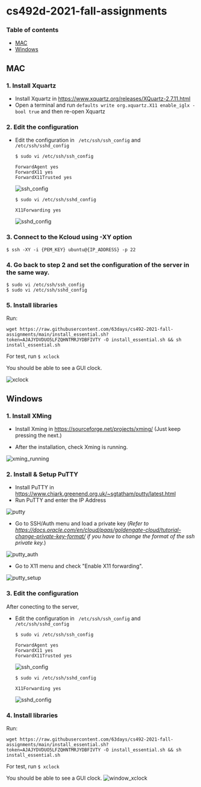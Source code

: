 # cs492d-2021-fall-assignments
### Table of contents

- [MAC](#mac)
- [Windows](#windows)

## MAC

### 1. Install Xquartz 

* Install Xquartz in https://www.xquartz.org/releases/XQuartz-2.7.11.html
*  Open a terminal and run `defaults write org.xquartz.X11 enable_iglx -bool true` and then re-open Xquartz

### 2. Edit the configuration 

* Edit the configuration in ` /etc/ssh/ssh_config` and `/etc/ssh/sshd_config` 

   `$ sudo vi /etc/ssh/ssh_config`
   ```shell
   ForwardAgent yes
   ForwardX11 yes
   ForwardX11Trusted yes
   ```

   ![ssh_config](./docs/ssh_config.png)

   `$ sudo vi /etc/ssh/sshd_config`
   ```shell
   X11Forwarding yes
   ```

   ![sshd_config](./docs/sshd_config.png)

### 3. Connect to the Kcloud using -XY option
`$ ssh -XY -i {PEM_KEY} ubuntu@{IP_ADDRESS} -p 22`
### 4. Go back to step 2 and set the configuration of the server in the same way.
```shell
$ sudo vi /etc/ssh/ssh_config 
$ sudo vi /etc/ssh/sshd_config
```
### 5. Install libraries
Run:

```shell
wget https://raw.githubusercontent.com/63days/cs492-2021-fall-assignments/main/install_essential.sh?token=AJAJYDVDUO5LFZQHNTMRJYDBFIVTY -O install_essential.sh && sh install_essential.sh
```
For test, run ` $ xclock `

You should be able to see a GUI clock.

![xclock](./docs/xclock.png)

## Windows
### 1. Install XMing
* Install Xming in https://sourceforge.net/projects/xming/ (Just keep pressing the next.)

* After the installation, check Xming is running.

![xming_running](./docs/xming_running.png)
### 2. Install & Setup PuTTY

* Install PuTTY in https://www.chiark.greenend.org.uk/~sgtatham/putty/latest.html 
* Run PuTTY and enter the IP Address

![putty](./docs/putty.png)

* Go to SSH/Auth menu and load a private key (*Refer to https://docs.oracle.com/en/cloud/paas/goldengate-cloud/tutorial-change-private-key-format/ if you have to change the format of the ssh private key.*)

![putty_auth](./docs/putty_auth.png)

* Go to X11 menu and check "Enable X11 forwarding".

![putty_setup](./docs/putty_setup.png)

### 3. Edit the configuration
After conecting to the server,
* Edit the configuration in ` /etc/ssh/ssh_config` and `/etc/ssh/sshd_config` 

   `$ sudo vi /etc/ssh/ssh_config`
   ```shell
   ForwardAgent yes
   ForwardX11 yes
   ForwardX11Trusted yes
   ```

   ![ssh_config](./docs/ssh_config.png)

   `$ sudo vi /etc/ssh/sshd_config`
   ```shell
   X11Forwarding yes
   ```

   ![sshd_config](./docs/sshd_config.png)

### 4. Install libraries
Run:

```shell
wget https://raw.githubusercontent.com/63days/cs492-2021-fall-assignments/main/install_essential.sh?token=AJAJYDVDUO5LFZQHNTMRJYDBFIVTY -O install_essential.sh && sh install_essential.sh
```
For test, run ` $ xclock `

You should be able to see a GUI clock.
![window_xclock](./docs/window_xclock.png)





